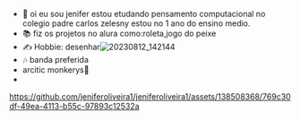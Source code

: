 - 👋 oi eu sou jenifer estou etudando pensamento computacional no colegio padre carlos zelesny estou no 1 ano do ensino medio.
- 📚 fiz os projetos no alura como:roleta,jogo do peixe
- ✍️ Hobbie: desenhar![20230812_142144](https://github.com/jeniferoliveira1/jeniferoliveira1/assets/138508368/62071690-0820-4c7e-a749-c5a524e089c1)
- 🎶 banda preferida
- arcitic monkerys🎸
- 

https://github.com/jeniferoliveira1/jeniferoliveira1/assets/138508368/769c30df-49ea-4113-b55c-97893c12532a
